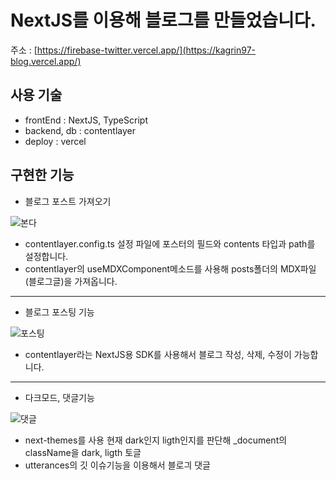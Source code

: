 # NextJS를 이용해 블로그를 만들었습니다.

주소 : [https://firebase-twitter.vercel.app/](https://kagrin97-blog.vercel.app/)

## 사용 기술

- frontEnd : NextJS, TypeScript
- backend, db : contentlayer 
- deploy : vercel

## 구현한 기능

  + 블로그 포스트 가져오기

  ![본다](https://user-images.githubusercontent.com/75124028/180695584-57d74da4-8b7d-4d88-8a33-541328a25655.gif)
  - contentlayer.config.ts 설정 파일에 포스터의 필드와 contents 타입과 path를 설정합니다.
  - contentlayer의 useMDXComponent메소드를 사용해 posts폴더의 MDX파일(블로그글)을 가져옵니다.
  ***
  + 블로그 포스팅 기능
  
  ![포스팅](https://user-images.githubusercontent.com/75124028/180694879-51cd8624-1536-48a0-8237-08f115187e90.gif)
  - contentlayer라는 NextJS용 SDK를 사용해서 블로그 작성, 삭제, 수정이 가능합니다.
  ***
  + 다크모드, 댓글기능

  ![댓글](https://user-images.githubusercontent.com/75124028/180695344-2e45d499-ca3b-4cf8-bb60-69b474026ac9.gif)
  - next-themes를 사용 현재 dark인지 ligth인지를 판단해 _document의 className을 dark, ligth 토글
  - utterances의 깃 이슈기능을 이용해서 블로긔 댓글 

